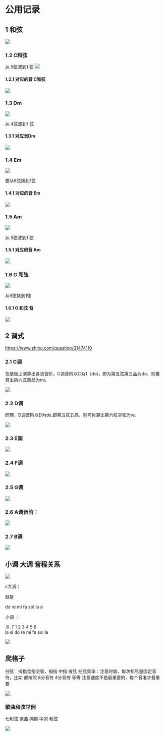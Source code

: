 # 公用记录


## 1 和弦 



![](assets/030/02/01-1647761572093.png)

### 1.2  C和弦

从 5弦波到1 弦
![](assets/030/02/02/07-1647760677945.png)


#### 1.2.1 对应的音 C和弦

![](assets/030/02/02/00-1678498634836.png)




### 1.3 Dm


![](assets/030/02/02/07-1647760662673.png)

从 4弦波到1 弦


#### 1.3.1 对应音Dm

![](assets/030/02/02/00-1678498982731.png)


### 1.4 Em


![](assets/030/02/02/07-1647760650166.png)

要从6弦拨到1弦


#### 1.4.1 对应的音 Em

![](assets/030/02/02/00-1678499257260.png)


### 1.5 Am

![](assets/030/02/02/07-1647760637872.png)

从 5弦波到1 弦



#### 1.5.1 对应的音 Am


![](assets/030/02/02/00-1678500103574.png)

### 1.6 G 和弦

![](assets/030/02/02/07-1647760625496.png)

从6弦拨到1弦


#### 1.6.1 G 和弦 音


![](assets/030/02/02/00-1678500286579.png)








## 2 调式

https://www.zhihu.com/question/31474110


### 2.1 C调

在纸板上演算出各调音阶，C调音阶以C为1（do)，即为第五弦第三品为do，则推算出第六弦空品为mi。

![](assets/030/02/02/07-1666105282808.png)


### 2.2 D调

同理，D调音阶以D为do,即第五弦五品，则可推算出第六弦空弦为re.

![](assets/030/02/02/07-1666105326623.png)


### 2.3 E调

![](assets/030/02/02/07-1666105345896.png)


### 2.4 F调


![](assets/030/02/02/07-1666105360272.png)


### 2.5 G调


![](assets/030/02/02/07-1666105412520.png)


### 2.6 A调音阶：


![](assets/030/02/02/07-1666105436057.png)


### 2.7 B调

![](assets/030/02/02/07-1666105452679.png)



## 小调 大调 音程关系


![](assets/030/02/02/00-1678510634387.png)


c大调：

就是  

do re  mi  fa  sol  la  si

小调 ：

.6  .7  1   2  3   4    5   6   
la  si  do re  mi  fa  sol  la 

![](assets/030/02/02/00-1678510684643.png)




## 爬格子

扫弦：拇指食指交替，拇指 中指  拨弦
扫弦频率：注意时值，每次都尽量固定音符，比如 都按照 8分音符 4分音符  等等 
注意速度不是最重要的，每个音准才最重要

![](assets/030/02/02/14-1678507769097.png)



### 歌曲和弦举例

 七和弦  歌曲 拥抱 中的 和弦 


![](assets/030/02/02/00-1666410885001.png)